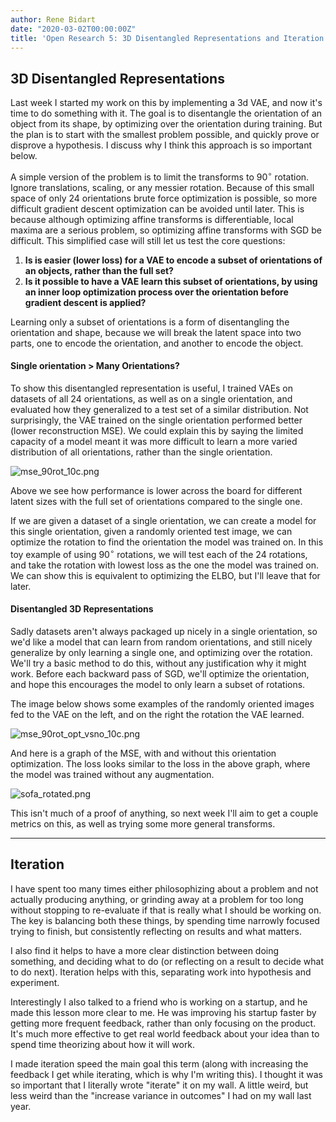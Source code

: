```yaml
---
author: Rene Bidart
date: "2020-03-02T00:00:00Z"
title: 'Open Research 5: 3D Disentangled Representations and Iteration Speed'
---
```

## 3D Disentangled Representations
Last week I started my work on this by implementing a 3d VAE, and now it's time to do something with it. The goal is to disentangle the orientation of an object from its shape, by optimizing over the orientation during training. But the plan is to start with the smallest problem possible, and quickly prove or disprove a hypothesis. I discuss why I think this approach is so important below.

A simple version of the problem is to limit the transforms to $90^{\circ}$ rotation. Ignore translations, scaling, or any messier rotation. Because of this small space of only 24 orientations brute force optimization is possible, so more difficult gradient descent optimization can be avoided until later. This is because although optimizing affine transforms is differentiable, local maxima are a serious problem, so optimizing affine transforms with SGD be difficult. This simplified case will still let us test the core questions:
1. **Is is easier (lower loss) for a VAE to encode a subset of orientations of an objects, rather than the full set?**
2. **Is it possible to have a VAE learn this subset of orientations, by using an inner loop optimization process over the orientation before gradient descent is applied?**

Learning only a subset of orientations is a form of disentangling the orientation and shape, because we will break the latent space into two parts, one to encode the orientation, and another to encode the object.

#### Single orientation > Many Orientations?
To show this disentangled representation is useful, I trained VAEs on datasets of all 24 orientations, as well as on a single orientation, and evaluated how they generalized to a test set of a similar distribution. Not surprisingly, the VAE trained on the single orientation performed better (lower reconstruction MSE). We could explain this by saying the limited capacity of a model meant it was more difficult to learn a more varied distribution of all orientations, rather than the single orientation.

![mse_90rot_10c.png](../mse_90rot_10c.png)

Above we see how performance is lower across the board for different latent sizes with the full set of orientations compared to the single one.

If we are given a dataset of a single orientation, we can create a model for this single orientation, given a randomly oriented test image, we can optimize the rotation to find the orientation the model was trained on. In this toy example of using $90^{\circ}$ rotations, we will test each of the 24 rotations, and take the rotation with lowest loss as the one the model was trained on. We can show this is equivalent to optimizing the ELBO, but I'll leave that for later.

#### Disentangled 3D Representations
Sadly datasets aren't always packaged up nicely in a single orientation, so we'd like a model that can learn from random orientations, and still nicely generalize by only learning a single one, and optimizing over the rotation. We'll try a basic method to do this, without any justification why it might work. Before each backward pass of SGD, we'll optimize the orientation, and hope this encourages the model to only learn a subset of rotations.

The image below shows some examples of the randomly oriented images fed to the VAE on the left, and on the right the rotation the VAE learned.

![mse_90rot_opt_vsno_10c.png](../mse_90rot_opt_vsno_10c.png)

And here is a graph of the MSE, with and without this orientation optimization. The loss looks similar to the loss in the above graph, where the model was trained without any augmentation.

![sofa_rotated.png](../sofa_rotated.png)

This isn't much of a proof of anything, so next week I'll aim to get a couple metrics on this, as well as trying some more general transforms. 

---
## Iteration
I have spent too many times either philosophizing about a problem and not actually producing anything, or grinding away at a problem for too long without stopping to re-evaluate if that is really what I should be working on. The key is balancing both these things, by spending time narrowly focused trying to finish, but consistently reflecting on results and what matters.

I also find it helps to have a more clear distinction between doing something, and deciding what to do (or reflecting on a result to decide what to do next). Iteration helps with this, separating work into hypothesis and experiment.

Interestingly I also talked to a friend who is working on a startup, and he made this lesson more clear to me. He was improving his startup faster by getting more frequent feedback, rather than only focusing on the product. It's much more effective to get real world feedback about your idea than to spend time theorizing about how it will work. 

I made iteration speed the main goal this term (along with increasing the feedback I get while iterating, which is why I'm writing this). I thought it was so important that I literally wrote "iterate" it on my wall. A little weird, but less weird than the "increase variance in outcomes" I had on my wall last year. 








